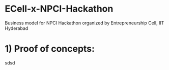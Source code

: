 # ECell-x-NPCI-Hackathon
Business model for NPCI Hackathon organized by Entrepreneurship Cell, IIT Hyderabad

# 1) Proof of concepts:

sdsd
      
